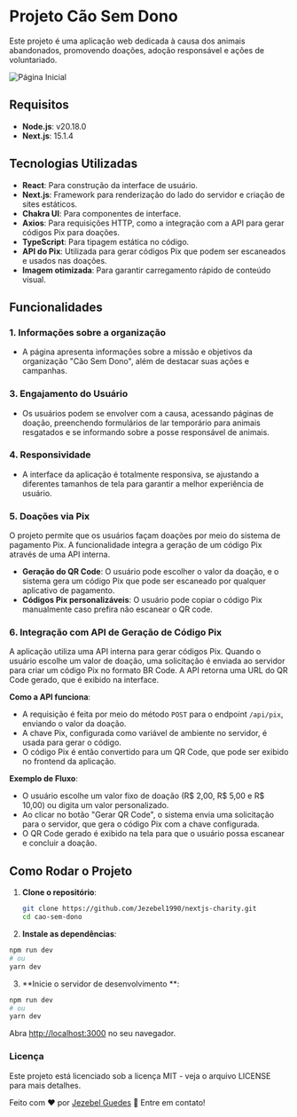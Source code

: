 # Projeto Cão Sem Dono

Este projeto é uma aplicação web dedicada à causa dos animais abandonados, promovendo doações, adoção responsável e ações de voluntariado.

![Página Inicial](public/img/screencapture-caosemdono.png)

## Requisitos
- **Node.js**: v20.18.0
- **Next.js**: 15.1.4

## Tecnologias Utilizadas

- **React**: Para construção da interface de usuário.
- **Next.js**: Framework para renderização do lado do servidor e criação de sites estáticos.
- **Chakra UI**: Para componentes de interface.
- **Axios**: Para requisições HTTP, como a integração com a API para gerar códigos Pix para doações.
- **TypeScript**: Para tipagem estática no código.
- **API do Pix**: Utilizada para gerar códigos Pix que podem ser escaneados e usados nas doações.
- **Imagem otimizada**: Para garantir carregamento rápido de conteúdo visual.

## Funcionalidades

### 1. **Informações sobre a organização**
- A página apresenta informações sobre a missão e objetivos da organização "Cão Sem Dono", além de destacar suas ações e campanhas.


### 3. **Engajamento do Usuário**
- Os usuários podem se envolver com a causa, acessando páginas de doação, preenchendo formulários de lar temporário para animais resgatados e se informando sobre a posse responsável de animais.

### 4. **Responsividade**
- A interface da aplicação é totalmente responsiva, se ajustando a diferentes tamanhos de tela para garantir a melhor experiência de usuário.

### 5. **Doações via Pix**
   O projeto permite que os usuários façam doações por meio do sistema de pagamento Pix. A funcionalidade integra a geração de um código Pix através de uma API interna. 
   - **Geração do QR Code**: O usuário pode escolher o valor da doação, e o sistema gera um código Pix que pode ser escaneado por qualquer aplicativo de pagamento.
   - **Códigos Pix personalizáveis**: O usuário pode copiar o código Pix manualmente caso prefira não escanear o QR code.
   
### 6. **Integração com API de Geração de Código Pix**
   A aplicação utiliza uma API interna para gerar códigos Pix. Quando o usuário escolhe um valor de doação, uma solicitação é enviada ao servidor para criar um código Pix no formato BR Code. A API retorna uma URL do QR Code gerado, que é exibido na interface.
   
   **Como a API funciona**:
   - A requisição é feita por meio do método `POST` para o endpoint `/api/pix`, enviando o valor da doação.
   - A chave Pix, configurada como variável de ambiente no servidor, é usada para gerar o código.
   - O código Pix é então convertido para um QR Code, que pode ser exibido no frontend da aplicação.

  **Exemplo de Fluxo**:
- O usuário escolhe um valor fixo de doação (R$ 2,00, R$ 5,00 e R$ 10,00) ou digita um valor personalizado.
- Ao clicar no botão "Gerar QR Code", o sistema envia uma solicitação para o servidor, que gera o código Pix com a chave configurada.
- O QR Code gerado é exibido na tela para que o usuário possa escanear e concluir a doação.


## Como Rodar o Projeto

1. **Clone o repositório**:

   ```bash
   git clone https://github.com/Jezebel1990/nextjs-charity.git
   cd cao-sem-dono

2. **Instale as dependências**:

```bash
npm run dev
# ou
yarn dev
```

3.  **Inicie o servidor de desenvolvimento **:
```bash
npm run dev
# ou
yarn dev
```

Abra [http://localhost:3000](http://localhost:3000) no seu navegador.

### Licença
Este projeto está licenciado sob a licença MIT - veja o arquivo LICENSE para mais detalhes.

Feito com ♥ por [Jezebel Guedes](https://www.linkedin.com/in/jezebel-guedes/) 👋 Entre em contato!
